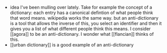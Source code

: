 * idea I've been mulling over lately. Take for example the concept of a dictionary: each entry has a canonical defintion of what people think that word means. wikipedia works the same way. but an anti-dictionary is a tool that allows the inverse of this, you select an identifier and then it gives you a list of what different people think this means. I consider [[agora]] to be an anti-dictionary. I wonder what [[flancian]] thinks of this.
* [[urban dictionary]] is a good example of an anti-dictionary